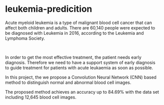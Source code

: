 # leukemia-predicition
<P>Acute myeloid leukemia is a type of malignant blood cell cancer that can affect both children and adults. There are 60,140 people were expected to be diagnosed with Leukemia in 2016, according to the Leukemia and Lymphoma Society.</p><br>

 In order to get the most effective treatment, the patient needs early diagnosis. Therefore we need to have a support system of early diagnosis to guide treatment for patients with acute leukaemia as soon as possible.<br>

In this project, the we propose a Convolution Neural Network (CNN) based method to distinguish normal and abnormal blood cell images.<br> 

The proposed method achieves an accuracy up to 84.69% with the data set including 12,645 blood cell images.<br>
